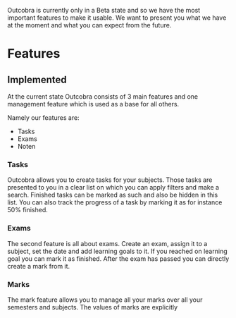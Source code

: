 Outcobra is currently only in a Beta state and so we have the most important features to make it usable.
We want to present you what we have at the moment and what you can expect from the future.

# Features
## Implemented
At the current state Outcobra consists of 3 main features and one management feature which is used as a base for all others.

Namely our features are:
 - Tasks
 - Exams
 - Noten

### Tasks
Outcobra allows you to create tasks for your subjects. Those tasks are presented to you in a clear list on which you can apply filters and make a search. 
Finished tasks can be marked as such and also be hidden in this list. You can also track the progress of a task by marking it as for instance 50% finished.

### Exams
The second feature is all about exams. Create an exam, assign it to a subject, set the date and add learning goals to it.
If you reached on learning goal you can mark it as finished. After the exam has passed you can directly create a mark from it.

### Marks
The mark feature allows you to manage all your marks over all your semesters and subjects. The values of marks are explicitly 
